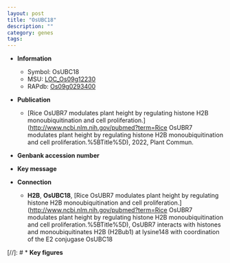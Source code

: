 ```yaml
---
layout: post
title: "OsUBC18"
description: ""
category: genes
tags: 
---
```


* **Information**  
    + Symbol: OsUBC18  
    + MSU: [LOC_Os09g12230](http://rice.uga.edu/cgi-bin/ORF_infopage.cgi?orf=LOC_Os09g12230)  
    + RAPdb: [Os09g0293400](http://rapdb.dna.affrc.go.jp/viewer/gbrowse_details/irgsp1?name=Os09g0293400)  

* **Publication**  
    + [Rice OsUBR7 modulates plant height by regulating histone H2B monoubiquitination and cell proliferation.](http://www.ncbi.nlm.nih.gov/pubmed?term=Rice OsUBR7 modulates plant height by regulating histone H2B monoubiquitination and cell proliferation.%5BTitle%5D), 2022, Plant Commun.

* **Genbank accession number**  

* **Key message**  

* **Connection**  
    + __H2B__, __OsUBC18__, [Rice OsUBR7 modulates plant height by regulating histone H2B monoubiquitination and cell proliferation.](http://www.ncbi.nlm.nih.gov/pubmed?term=Rice OsUBR7 modulates plant height by regulating histone H2B monoubiquitination and cell proliferation.%5BTitle%5D),  OsUBR7 interacts with histones and monoubiquitinates H2B (H2Bub1) at lysine148 with coordination of the E2 conjugase OsUBC18

[//]: # * **Key figures**  


